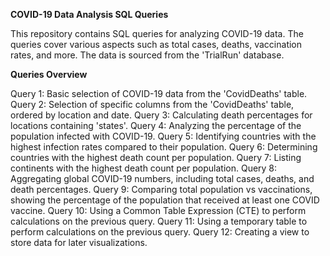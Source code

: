 **COVID-19 Data Analysis SQL Queries**

This repository contains SQL queries for analyzing COVID-19 data. The queries cover various aspects such as total cases, deaths, vaccination rates, and more. The data is sourced from the 'TrialRun' database.

**Queries Overview**

Query 1: Basic selection of COVID-19 data from the 'CovidDeaths' table.
Query 2: Selection of specific columns from the 'CovidDeaths' table, ordered by location and date.
Query 3: Calculating death percentages for locations containing 'states'.
Query 4: Analyzing the percentage of the population infected with COVID-19.
Query 5: Identifying countries with the highest infection rates compared to their population.
Query 6: Determining countries with the highest death count per population.
Query 7: Listing continents with the highest death count per population.
Query 8: Aggregating global COVID-19 numbers, including total cases, deaths, and death percentages.
Query 9: Comparing total population vs vaccinations, showing the percentage of the population that received at least one COVID vaccine.
Query 10: Using a Common Table Expression (CTE) to perform calculations on the previous query.
Query 11: Using a temporary table to perform calculations on the previous query.
Query 12: Creating a view to store data for later visualizations.
